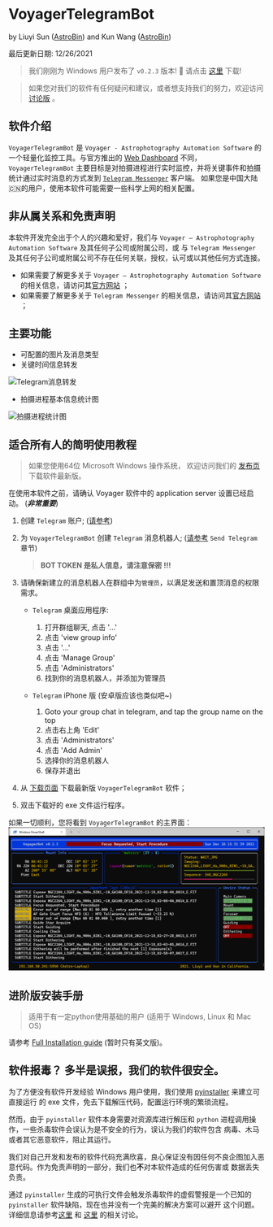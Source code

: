 # VoyagerTelegramBot

by Liuyi Sun ([AstroBin](https://www.astrobin.com/users/liuyisun/)) and Kun
Wang ([AstroBin](https://www.astrobin.com/users/bigpizza/))

最后更新日期: 12/26/2021

> 我们刚刚为 Windows 用户发布了 `v0.2.3` 版本! 🎉 请点击 [这里](https://github.com/sly9/VoyagerTelegramBot/releases/tag/0.2.3) 下载!

> 如果您对我们的软件有任何疑问和建议，或者想支持我们的努力，欢迎访问 [讨论版](https://github.com/sly9/VoyagerTelegramBot/discussions) 。

## 软件介绍

`VoyagerTelegramBot` 是 `Voyager - Astrophotography Automation Software` 的一个轻量化监控工具。与官方推出的
[Web Dashboard](https://www.starkeeper.it/wdashinfo/) 不同，
`VoyagerTelegramBot` 主要目标是对拍摄进程进行实时监控，并将关键事件和拍摄统计通过实时消息的方式发到 [`Telegram Messenger`](https://telegram.org/) 客户端。
如果您是中国大陆🇨🇳的用户，使用本软件可能需要一些科学上网的相关配置。

## 非从属关系和免责声明

本软件开发完全出于个人的兴趣和爱好，我们与 `Voyager – Astrophotography Automation Software` 及其任何子公司或附属公司，或 与 `Telegram Messenger`
及其任何子公司或附属公司不存在任何关联，授权，认可或以其他任何方式连接。

- 如果需要了解更多关于 `Voyager – Astrophotography Automation Software` 的相关信息，请访问其[官方网站](https://software.starkeeper.it/) ；
- 如果需要了解更多关于 `Telegram Messenger` 的相关信息，请访问其[官方网站](https://telegram.org/) ；

## 主要功能

- 可配置的图片及消息类型
- 关键时间信息转发

![Telegram消息转发](images/forwarded_messages_sample.png)

- 拍摄进程基本信息统计图

![拍摄进程统计图](images/target_report_sample.jpg)

## 适合所有人的简明使用教程

> 如果您使用64位 Microsoft Windows 操作系统，
> 欢迎访问我们的 [发布页](https://github.com/sly9/VoyagerTelegramBot/releases) 下载软件最新版。

在使用本软件之前，请确认 Voyager 软件中的 application server 设置已经启动。 (***非常重要***)

1. 创建 `Telegram` 账户; ([请参考](https://telegram.org/))
2. 为 `VoyagerTelegramBot` 创建 `Telegram` 消息机器人;
   ([请参考](https://forum.starkeeper.it/t/send-free-custom-telephone-notifications-to-your-telegram-from-voyager/1889)
   `Send Telegram` 章节)
   > **BOT TOKEN 是私人信息，请注意保密 !!!**
3. 请确保新建立的消息机器人在群组中为`管理员`，以满足发送和置顶消息的权限需求。

    - `Telegram` 桌面应用程序:

        1. 打开群组聊天, 点击 '...'
        2. 点击 'view group info'
        3. 点击 '...'
        4. 点击 'Manage Group'
        5. 点击 'Administrators'
        6. 找到你的消息机器人，并添加为管理员

    - `Telegram` iPhone 版 (安卓版应该也类似吧~)

        1. Goto your group chat in telegram, and tap the group name on the top
        2. 点击右上角 'Edit'
        3. 点击 'Administrators'
        4. 点击 'Add Admin'
        5. 选择你的消息机器人
        6. 保存并退出
4. 从 [下载页面](https://github.com/sly9/VoyagerTelegramBot/releases) 下载最新版 `VoyagerTelegramBot` 软件；
5. 双击下载好的 exe 文件运行程序。

如果一切顺利，您将看到 `VoyagerTelegramBot` 的主界面：
![VoyagerTelegramBot主界面](images/main_window.png)

## 进阶版安装手册

> 适用于有一定python使用基础的用户 (适用于 Windows, Linux 和 Mac OS)

请参考 [Full Installation guide](doc/full_installation.md) (暂时只有英文版)。

## 软件报毒？ 多半是误报，我们的软件很安全。

为了方便没有软件开发经验 Windows 用户使用，我们使用 [pyinstaller](https://github.com/pyinstaller/pyinstaller) 来建立可直接运行 的 exe
文件，免去下载解压代码，配置运行环境的繁琐流程。

然而，由于 `pyinstaller` 软件本身需要对资源库进行解压和 `python` 进程调用操作，一些杀毒软件会误认为是不安全的行为，误认为我们的软件包含 病毒、木马或者其它恶意软件，阻止其运行。

我们对自己开发和发布的软件代码充满欣喜，良心保证没有因任何不良企图加入恶意代码。作为免责声明的一部分，我们也**不**对本软件造成的任何伤害或 数据丢失负责。

通过 `pyinstaller` 生成的可执行文件会触发杀毒软件的虚假警报是一个已知的 `pyinstaller` 软件缺陷，现在也并没有一个完美的解决方案可以避开
这个问题。详细信息请参考[这里](https://github.com/pyinstaller/pyinstaller/issues/5932) 和
[这里](https://stackoverflow.com/questions/43777106/program-made-with-pyinstaller-now-seen-as-a-trojan-horse-by-avg)
的相关讨论。